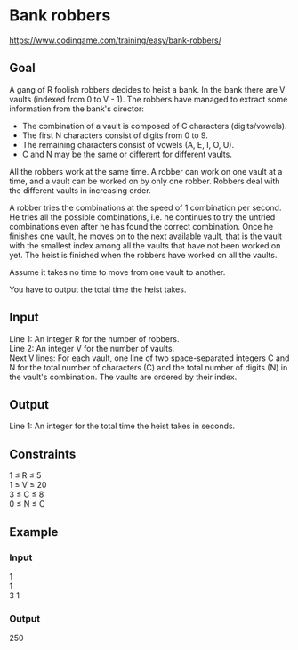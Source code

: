 # Bank robbers
https://www.codingame.com/training/easy/bank-robbers/

## Goal
A gang of R foolish robbers decides to heist a bank. In the bank there are V vaults (indexed from 0 to V - 1). The robbers have managed to extract some information from the bank's director: <br>
- The combination of a vault is composed of C characters (digits/vowels). <br>
- The first N characters consist of digits from 0 to 9. <br>
- The remaining characters consist of vowels (A, E, I, O, U). <br>
- C and N may be the same or different for different vaults.

All the robbers work at the same time. A robber can work on one vault at a time, and a vault can be worked on by only one robber. Robbers deal with the different vaults in increasing order.

A robber tries the combinations at the speed of 1 combination per second. He tries all the possible combinations, i.e. he continues to try the untried combinations even after he has found the correct combination. Once he finishes one vault, he moves on to the next available vault, that is the vault with the smallest index among all the vaults that have not been worked on yet. The heist is finished when the robbers have worked on all the vaults.

Assume it takes no time to move from one vault to another.

You have to output the total time the heist takes.

## Input
Line 1: An integer R for the number of robbers. <br>
Line 2: An integer V for the number of vaults. <br>
Next V lines: For each vault, one line of two space-separated integers C and N for the total number of characters (C) and the total number of digits (N) in the vault's combination. The vaults are ordered by their index.

## Output
Line 1: An integer for the total time the heist takes in seconds.

## Constraints
1 ≤ R ≤ 5 <br>
1 ≤ V ≤ 20 <br>
3 ≤ C ≤ 8 <br>
0 ≤ N ≤ C

## Example
### Input
1 <br>
1 <br>
3 1 <br>

### Output
250
